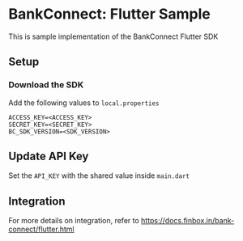 # BankConnect: Flutter Sample

This is sample implementation of the BankConnect Flutter SDK

## Setup

### Download the SDK

Add the following values to `local.properties`

```properties
ACCESS_KEY=<ACCESS_KEY>
SECRET_KEY=<SECRET_KEY>
BC_SDK_VERSION=<SDK_VERSION>
```

## Update API Key

Set the `API_KEY` with the shared value inside `main.dart`

## Integration

For more details on integration, refer to <https://docs.finbox.in/bank-connect/flutter.html>

